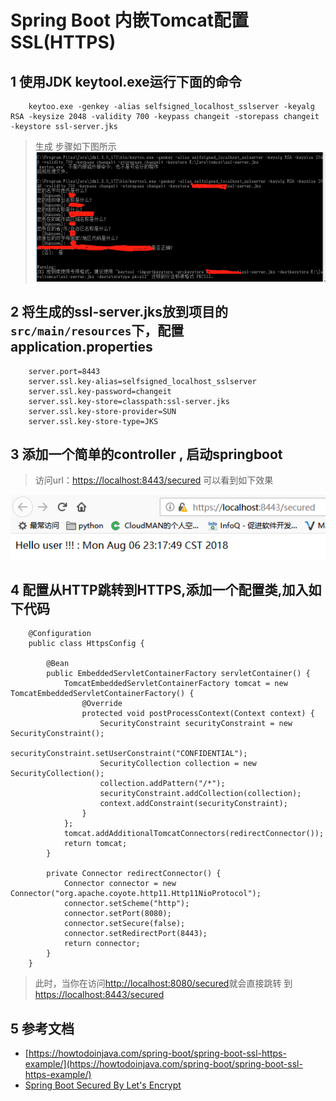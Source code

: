 # Spring Boot 内嵌Tomcat配置SSL(HTTPS)

## 1 使用JDK keytool.exe运行下面的命令 

		keytoo.exe -genkey -alias selfsigned_localhost_sslserver -keyalg RSA -keysize 2048 -validity 700 -keypass changeit -storepass changeit -keystore ssl-server.jks
> 生成 步骤如下图所示
![keyGen.jpg](src/main/webapp/keyGen.jpg)

## 2 将生成的ssl-server.jks放到项目的`src/main/resources`下，配置application.properties
		
		server.port=8443
		server.ssl.key-alias=selfsigned_localhost_sslserver
		server.ssl.key-password=changeit
		server.ssl.key-store=classpath:ssl-server.jks
		server.ssl.key-store-provider=SUN
		server.ssl.key-store-type=JKS
## 3 添加一个简单的controller , 启动springboot
> 访问url：[https://localhost:8443/secured](https://localhost:8443/secured)
> 可以看到如下效果

![https](src/main/webapp/https.jpg)

## 4 配置从HTTP跳转到HTTPS,添加一个配置类,加入如下代码
		
		@Configuration
		public class HttpsConfig {
		
			@Bean
			public EmbeddedServletContainerFactory servletContainer() {
				TomcatEmbeddedServletContainerFactory tomcat = new TomcatEmbeddedServletContainerFactory() {
					@Override
					protected void postProcessContext(Context context) {
						SecurityConstraint securityConstraint = new SecurityConstraint();
						securityConstraint.setUserConstraint("CONFIDENTIAL");
						SecurityCollection collection = new SecurityCollection();
						collection.addPattern("/*");
						securityConstraint.addCollection(collection);
						context.addConstraint(securityConstraint);
					}
				};
				tomcat.addAdditionalTomcatConnectors(redirectConnector());
				return tomcat;
			}
		
			private Connector redirectConnector() {
				Connector connector = new Connector("org.apache.coyote.http11.Http11NioProtocol");
				connector.setScheme("http");
				connector.setPort(8080);
				connector.setSecure(false);
				connector.setRedirectPort(8443);
				return connector;
			}
		}

> 此时，当你在访问[http://localhost:8080/secured](http://localhost:8080/secured)就会直接跳转
> 到[https://localhost:8443/secured](https://localhost:8443/secured)

## 5 参考文档
* [https://howtodoinjava.com/spring-boot/spring-boot-ssl-https-example/](https://howtodoinjava.com/spring-boot/spring-boot-ssl-https-example/)
* [Spring Boot Secured By Let's Encrypt](https://dzone.com/articles/spring-boot-secured-by-lets-encrypt)
		

